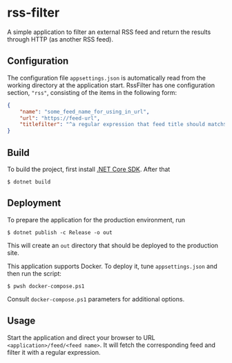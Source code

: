 rss-filter
==========

A simple application to filter an external RSS feed and return the results
through HTTP (as another RSS feed).

Configuration
-------------

The configuration file `appsettings.json` is automatically read from the
working directory at the application start. RssFilter has one configuration
section, `"rss"`, consisting of the items in the following form:

```json
{
    "name": "some_feed_name_for_using_in_url",
    "url": "https://feed-url",
    "titlefilter": "^a regular expression that feed title should match$"
}
```

Build
-----

To build the project, first install [.NET Core SDK][net-core]. After that

```console
$ dotnet build
```

Deployment
----------

To prepare the application for the production environment, run

```console
$ dotnet publish -c Release -o out
```

This will create an `out` directory that should be deployed to the production
site.

This application supports Docker. To deploy it, tune `appsettings.json` and
then run the script:

```console
$ pwsh docker-compose.ps1
```

Consult `docker-compose.ps1` parameters for additional options.

Usage
-----

Start the application and direct your browser to URL
`<application>/feed/<feed name>`. It will fetch the corresponding feed and
filter it with a regular expression.

[net-core]: https://www.microsoft.com/net/download
